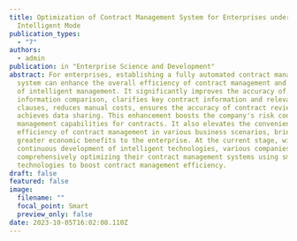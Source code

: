 ```yaml
---
title: Optimization of Contract Management System for Enterprises under
  Intelligent Mode
publication_types:
  - "7"
authors:
  - admin
publication: in "Enterprise Science and Development"
abstract: For enterprises, establishing a fully automated contract management
  system can enhance the overall efficiency of contract management and the level
  of intelligent management. It significantly improves the accuracy of contract
  information comparison, clarifies key contract information and relevant legal
  clauses, reduces manual costs, ensures the accuracy of contract reviews, and
  achieves data sharing. This enhancement boosts the company's risk control and
  management capabilities for contracts. It also elevates the convenience and
  efficiency of contract management in various business scenarios, bringing
  greater economic benefits to the enterprise. At the current stage, with the
  continuous development of intelligent technologies, various companies are
  comprehensively optimizing their contract management systems using smart
  technologies to boost contract management efficiency.
draft: false
featured: false
image:
  filename: ""
  focal_point: Smart
  preview_only: false
date: 2023-10-05T16:02:08.110Z
---
```

